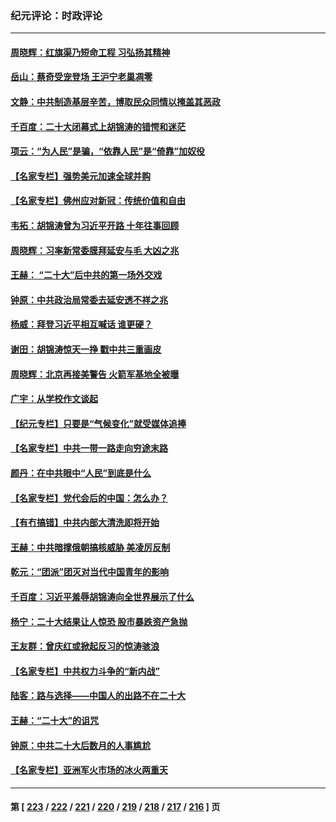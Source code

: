 ### 纪元评论：时政评论
---
#### [周晓辉：红旗渠乃短命工程 习弘扬其精神](../../pages/nsc1025/n13855479.md) 
#### [岳山：蔡奇受宠登场 王沪宁老巢凋零](../../pages/nsc1025/n13855180.md) 
#### [文静：中共制造基层辛苦，博取民众同情以掩盖其恶政](../../pages/nsc1025/n13855161.md) 
#### [千百度：二十大闭幕式上胡锦涛的错愕和迷茫](../../pages/nsc1025/n13855155.md) 
#### [项云：“为人民”是骗，“依靠人民”是“倚靠”加奴役](../../pages/nsc1025/n13855102.md) 
#### [【名家专栏】强势美元加速全球并购](../../pages/nsc1025/n13854793.md) 
#### [【名家专栏】佛州应对新冠：传统价值和自由](../../pages/nsc1025/n13854792.md) 
#### [韦拓：胡锦涛曾为习近平开路 十年往事回顾](../../pages/nsc1025/n13854543.md) 
#### [周晓辉：习率新常委膜拜延安与毛 大凶之兆](../../pages/nsc1025/n13854669.md) 
#### [王赫： “二十大”后中共的第一场外交戏](../../pages/nsc1025/n13854574.md) 
#### [钟原：中共政治局常委去延安透不祥之兆](../../pages/nsc1025/n13854390.md) 
#### [杨威：拜登习近平相互喊话 谁更硬？](../../pages/nsc1025/n13854293.md) 
#### [谢田：胡锦涛惊天一挣 戳中共三重画皮](../../pages/nsc1025/n13854216.md) 
#### [周晓辉：北京再接美警告 火箭军基地全被曝](../../pages/nsc1025/n13854203.md) 
#### [广宇：从学校作文谈起](../../pages/nsc1025/n13854253.md) 
#### [【纪元专栏】只要是“气候变化”就受媒体追捧](../../pages/nsc1025/n13854240.md) 
#### [【名家专栏】中共一带一路走向穷途末路](../../pages/nsc1025/n13853999.md) 
#### [颜丹：在中共眼中“人民”到底是什么](../../pages/nsc1025/n13854170.md) 
#### [【名家专栏】党代会后的中国：怎么办？](../../pages/nsc1025/n13853993.md) 
#### [【有冇搞错】中共内部大清洗即将开始](../../pages/nsc1025/n13853793.md) 
#### [王赫：中共暗撑俄朝搞核威胁 美凌厉反制](../../pages/nsc1025/n13853797.md) 
#### [乾元：“团派”团灭对当代中国青年的影响](../../pages/nsc1025/n13853594.md) 
#### [千百度：习近平羞辱胡锦涛向全世界展示了什么](../../pages/nsc1025/n13853577.md) 
#### [杨宁：二十大结果让人惊恐 股市暴跌资产急抛](../../pages/nsc1025/n13853463.md) 
#### [王友群：曾庆红或掀起反习的惊涛骇浪](../../pages/nsc1025/n13852843.md) 
#### [【名家专栏】中共权力斗争的“新内战”](../../pages/nsc1025/n13853271.md) 
#### [陆客：路与选择——中国人的出路不在二十大](../../pages/nsc1025/n13853080.md) 
#### [王赫：“二十大”的诅咒](../../pages/nsc1025/n13853044.md) 
#### [钟原：中共二十大后数月的人事尴尬](../../pages/nsc1025/n13852799.md) 
#### [【名家专栏】亚洲军火市场的冰火两重天](../../pages/nsc1025/n13852527.md) 

---
#### 第 [ [223](./223.md) / [222](./222.md) / [221](./221.md) / [220](./220.md) / [219](./219.md) / [218](./218.md) / [217](./217.md) / [216](./216.md) ] 页
